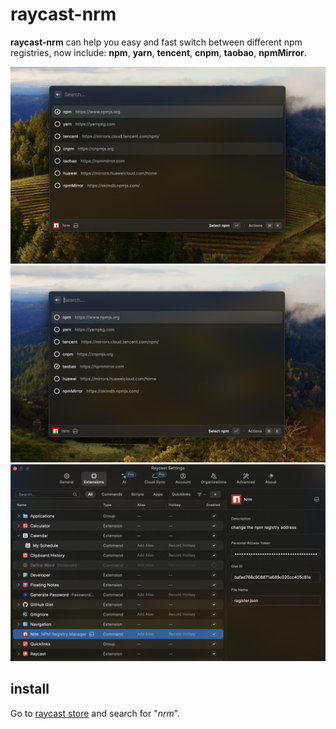 # raycast-nrm

**raycast-nrm** can help you easy and fast switch between different npm registries, now include: **npm**, **yarn**, **tencent**, **cnpm**, **taobao**, **npmMirror**.

![nrm demo 01](./metadata/nrm_01.png)
![nrm demo 02](./metadata/nrm_02.png)
![nrm demo 03](./metadata/nrm_03.png)

## install

Go to [raycast store](https://www.raycast.com/store) and search for "*nrm*".
